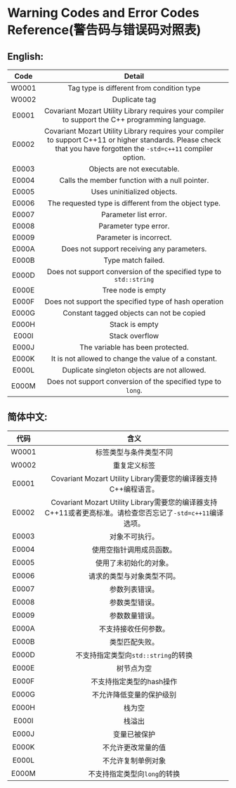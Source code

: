 # Warning Codes and Error Codes Reference(警告码与错误码对照表)

## English:

Code|Detail
:---:|:---:
W0001|Tag type is different from condition type
W0002|Duplicate tag
E0001|Covariant Mozart Utility Library requires your compiler to support the C++ programming language.
E0002|Covariant Mozart Utility Library requires your compiler to support C++11 or higher standards. Please check that you have forgotten the `-std=c++11` compiler option.
E0003|Objects are not executable.
E0004|Calls the member function with a null pointer.
E0005|Uses uninitialized objects.
E0006|The requested type is different from the object type.
E0007|Parameter list error.
E0008|Parameter type error.
E0009|Parameter is incorrect.
E000A|Does not support receiving any parameters.
E000B|Type match failed.
E000D|Does not support conversion of the specified type to `std::string`
E000E|Tree node is empty
E000F|Does not support the specified type of hash operation
E000G|Constant tagged objects can not be copied
E000H|Stack is empty
E000I|Stack overflow
E000J|The variable has been protected.
E000K|It is not allowed to change the value of a constant.
E000L|Duplicate singleton objects are not allowed.
E000M|Does not support conversion of the specified type to `long`.

## 简体中文:

代码|含义
:---:|:---:
W0001|标签类型与条件类型不同
W0002|重复定义标签
E0001|Covariant Mozart Utility Library需要您的编译器支持C++编程语言。
E0002|Covariant Mozart Utility Library需要您的编译器支持C++11或者更高标准。请检查您否忘记了`-std=c++11`编译选项。
E0003|对象不可执行。
E0004|使用空指针调用成员函数。
E0005|使用了未初始化的对象。
E0006|请求的类型与对象类型不同。
E0007|参数列表错误。
E0008|参数类型错误。
E0009|参数数量错误。
E000A|不支持接收任何参数。
E000B|类型匹配失败。
E000D|不支持指定类型向`std::string`的转换
E000E|树节点为空
E000F|不支持指定类型的hash操作
E000G|不允许降低变量的保护级别
E000H|栈为空
E000I|栈溢出
E000J|变量已被保护
E000K|不允许更改常量的值
E000L|不允许复制单例对象
E000M|不支持指定类型向`long`的转换